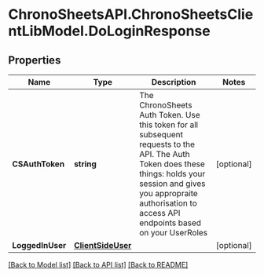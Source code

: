 
# ChronoSheetsAPI.ChronoSheetsClientLibModel.DoLoginResponse

## Properties

Name | Type | Description | Notes
------------ | ------------- | ------------- | -------------
**CSAuthToken** | **string** | The ChronoSheets Auth Token.  Use this token for all subsequent requests to the API.  The Auth Token does these things: holds your session and gives you appropraite authorisation to access API endpoints based on your UserRoles | [optional] 
**LoggedInUser** | [**ClientSideUser**](ClientSideUser.md) |  | [optional] 

[[Back to Model list]](../README.md#documentation-for-models)
[[Back to API list]](../README.md#documentation-for-api-endpoints)
[[Back to README]](../README.md)

